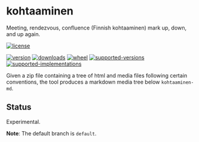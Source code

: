 # kohtaaminen

Meeting,  rendezvous, confluence (Finnish kohtaaminen) mark up, down, and up again.

[![license](https://img.shields.io/github/license/sthagen/kohtaaminen.svg?style=flat)](https://github.com/sthagen/kohtaaminen/blob/default/LICENSE)

[![version](https://img.shields.io/pypi/v/kohtaaminen.svg?style=flat)](https://pypi.python.org/pypi/kohtaaminen/)
[![downloads](https://img.shields.io/pypi/dm/kohtaaminen.svg?style=flat)](https://pypi.python.org/pypi/kohtaaminen/)
[![wheel](https://img.shields.io/pypi/wheel/kohtaaminen.svg?style=flat)](https://pypi.python.org/pypi/kohtaaminen/)
[![supported-versions](https://img.shields.io/pypi/pyversions/kohtaaminen.svg?style=flat)](https://pypi.python.org/pypi/kohtaaminen/)
[![supported-implementations](https://img.shields.io/pypi/implementation/kohtaaminen.svg?style=flat)](https://pypi.python.org/pypi/kohtaaminen/)

Given a zip file containing a tree of html and media files following certain conventions, 
the tool produces a markdown media tree below `kohtaaminen-md`.

## Status

Experimental.

**Note**: The default branch is `default`.
